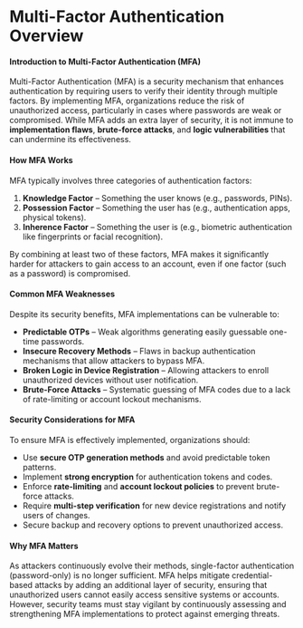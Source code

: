 # Multi-Factor Authentication Overview

#### **Introduction to Multi-Factor Authentication (MFA)**

Multi-Factor Authentication (MFA) is a security mechanism that enhances authentication by requiring users to verify their identity through multiple factors. By implementing MFA, organizations reduce the risk of unauthorized access, particularly in cases where passwords are weak or compromised. While MFA adds an extra layer of security, it is not immune to **implementation flaws**, **brute-force attacks**, and **logic vulnerabilities** that can undermine its effectiveness.

#### **How MFA Works**

MFA typically involves three categories of authentication factors:

1. **Knowledge Factor** – Something the user knows (e.g., passwords, PINs).
2. **Possession Factor** – Something the user has (e.g., authentication apps, physical tokens).
3. **Inherence Factor** – Something the user is (e.g., biometric authentication like fingerprints or facial recognition).

By combining at least two of these factors, MFA makes it significantly harder for attackers to gain access to an account, even if one factor (such as a password) is compromised.

#### **Common MFA Weaknesses**

Despite its security benefits, MFA implementations can be vulnerable to:

* **Predictable OTPs** – Weak algorithms generating easily guessable one-time passwords.
* **Insecure Recovery Methods** – Flaws in backup authentication mechanisms that allow attackers to bypass MFA.
* **Broken Logic in Device Registration** – Allowing attackers to enroll unauthorized devices without user notification.
* **Brute-Force Attacks** – Systematic guessing of MFA codes due to a lack of rate-limiting or account lockout mechanisms.

#### **Security Considerations for MFA**

To ensure MFA is effectively implemented, organizations should:

* Use **secure OTP generation methods** and avoid predictable token patterns.
* Implement **strong encryption** for authentication tokens and codes.
* Enforce **rate-limiting** and **account lockout policies** to prevent brute-force attacks.
* Require **multi-step verification** for new device registrations and notify users of changes.
* Secure backup and recovery options to prevent unauthorized access.

#### **Why MFA Matters**

As attackers continuously evolve their methods, single-factor authentication (password-only) is no longer sufficient. MFA helps mitigate credential-based attacks by adding an additional layer of security, ensuring that unauthorized users cannot easily access sensitive systems or accounts. However, security teams must stay vigilant by continuously assessing and strengthening MFA implementations to protect against emerging threats.
